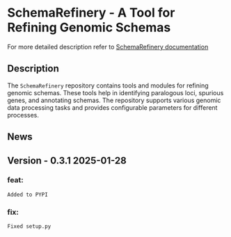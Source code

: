 # SchemaRefinery - A Tool for Refining Genomic Schemas

For more detailed description refer to [SchemaRefinery documentation](https://schema-refinery.readthedocs.io/en/latest/index.html)

## Description

The `SchemaRefinery` repository contains tools and modules for refining genomic schemas. These tools help in identifying paralogous loci, spurious genes, and annotating schemas. The repository supports various genomic data processing tasks and provides configurable parameters for different processes.

## News

## Version - 0.3.1 2025-01-28
### feat: 
    Added to PYPI
### fix:
    Fixed setup.py